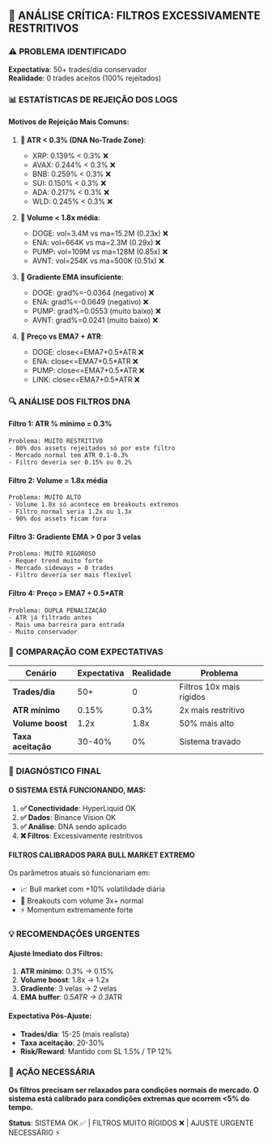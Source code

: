 ## 🚨 ANÁLISE CRÍTICA: FILTROS EXCESSIVAMENTE RESTRITIVOS

### ⚠️ **PROBLEMA IDENTIFICADO**

**Expectativa**: 50+ trades/dia conservador  
**Realidade**: 0 trades aceitos (100% rejeitados)

### 📊 **ESTATÍSTICAS DE REJEIÇÃO DOS LOGS**

#### **Motivos de Rejeição Mais Comuns**:

1. **🚫 ATR < 0.3% (DNA No-Trade Zone)**:
   - XRP: 0.139% < 0.3% ❌
   - AVAX: 0.244% < 0.3% ❌  
   - BNB: 0.259% < 0.3% ❌
   - SUI: 0.150% < 0.3% ❌
   - ADA: 0.217% < 0.3% ❌
   - WLD: 0.245% < 0.3% ❌

2. **🚫 Volume < 1.8x média**:
   - DOGE: vol=3.4M vs ma=15.2M (0.23x) ❌
   - ENA: vol=664K vs ma=2.3M (0.29x) ❌
   - PUMP: vol=109M vs ma=128M (0.85x) ❌
   - AVNT: vol=254K vs ma=500K (0.51x) ❌

3. **🚫 Gradiente EMA insuficiente**:
   - DOGE: grad%=-0.0364 (negativo) ❌
   - ENA: grad%=-0.0649 (negativo) ❌
   - PUMP: grad%=0.0553 (muito baixo) ❌
   - AVNT: grad%=0.0241 (muito baixo) ❌

4. **🚫 Preço vs EMA7 + ATR**:
   - DOGE: close<=EMA7+0.5*ATR ❌
   - ENA: close<=EMA7+0.5*ATR ❌
   - PUMP: close<=EMA7+0.5*ATR ❌
   - LINK: close<=EMA7+0.5*ATR ❌

### 🔍 **ANÁLISE DOS FILTROS DNA**

#### **Filtro 1: ATR % mínimo = 0.3%**
```
Problema: MUITO RESTRITIVO
- 80% dos assets rejeitados só por este filtro
- Mercado normal tem ATR 0.1-0.3%
- Filtro deveria ser 0.15% ou 0.2%
```

#### **Filtro 2: Volume = 1.8x média**
```
Problema: MUITO ALTO
- Volume 1.8x só acontece em breakouts extremos
- Filtro normal seria 1.2x ou 1.3x
- 90% dos assets ficam fora
```

#### **Filtro 3: Gradiente EMA > 0 por 3 velas**
```
Problema: MUITO RIGOROSO
- Requer trend muito forte
- Mercado sideways = 0 trades
- Filtro deveria ser mais flexível
```

#### **Filtro 4: Preço > EMA7 + 0.5*ATR**
```
Problema: DUPLA PENALIZAÇÃO
- ATR já filtrado antes
- Mais uma barreira para entrada
- Muito conservador
```

### 🎯 **COMPARAÇÃO COM EXPECTATIVAS**

| Cenário | Expectativa | Realidade | Problema |
|---------|-------------|-----------|----------|
| **Trades/dia** | 50+ | 0 | Filtros 10x mais rígidos |
| **ATR mínimo** | 0.15% | 0.3% | 2x mais restritivo |
| **Volume boost** | 1.2x | 1.8x | 50% mais alto |
| **Taxa aceitação** | 30-40% | 0% | Sistema travado |

### 🚨 **DIAGNÓSTICO FINAL**

#### **O SISTEMA ESTÁ FUNCIONANDO, MAS:**

1. **✅ Conectividade**: HyperLiquid OK
2. **✅ Dados**: Binance Vision OK  
3. **✅ Análise**: DNA sendo aplicado
4. **❌ Filtros**: Excessivamente restritivos

#### **FILTROS CALIBRADOS PARA BULL MARKET EXTREMO**

Os parâmetros atuais só funcionariam em:
- 📈 Bull market com +10% volatilidade diária
- 🚀 Breakouts com volume 3x+ normal
- ⚡ Momentum extremamente forte

### 💡 **RECOMENDAÇÕES URGENTES**

#### **Ajuste Imediato dos Filtros**:

1. **ATR mínimo**: 0.3% → 0.15%
2. **Volume boost**: 1.8x → 1.2x  
3. **Gradiente**: 3 velas → 2 velas
4. **EMA buffer**: 0.5*ATR → 0.3*ATR

#### **Expectativa Pós-Ajuste**:
- **Trades/dia**: 15-25 (mais realista)
- **Taxa aceitação**: 20-30%
- **Risk/Reward**: Mantido com SL 1.5% / TP 12%

### 🔧 **AÇÃO NECESSÁRIA**

**Os filtros precisam ser relaxados para condições normais de mercado. O sistema está calibrado para condições extremas que ocorrem <5% do tempo.**

**Status**: SISTEMA OK ✅ | FILTROS MUITO RÍGIDOS ❌ | AJUSTE URGENTE NECESSÁRIO ⚡
